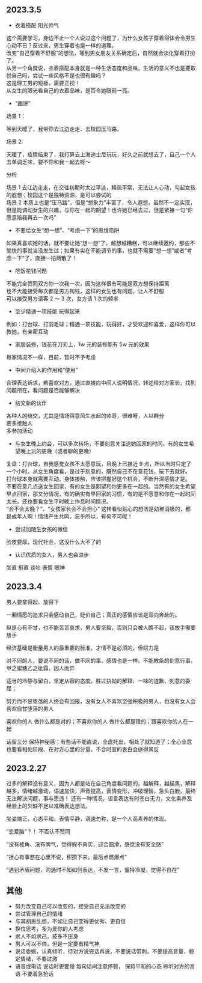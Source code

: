 ## 2023.3.5

- 衣着搭配 阳光帅气

这个需要学习，身边不止一个人说过这个问题了，为什么女孩子穿着得体会令男生心动不已？反过来，男生穿着也是一样的道理。  
改变“自己穿着不舒服”的想法，等到男女朋友关系确定后，自然就会淡化穿着打扮了。  
从另一个角度说，衣着搭配本身就是一种生活态度和品味，生活的意义不也是要取悦自己吗，尝试一些风格不是也很有趣吗？  
这是理工男的短板，需要正视！  
从女生的眼光看自己的衣着品味，是否令她眼前一亮。

- “画饼”

场景 1：

等到天暖了，我带你去江边走走、去校园压马路。

场景 2:

天暖了，疫情结束了，我打算去上海迪士尼玩玩，好久之前就想去了，自己一个人去单调乏味，要不你和我一起去呀～

分析

场景 1 去江边走走，在交往初期时太过平淡，稀疏平常，无法让人心动，勾起女孩的遐想；校园这个是独特资源，是可以尝试的  
场景 2 本质上也是“压马路”，但是“想象力”丰富了，令人遐想，虽然不一定实现，但是能调动女生的兴趣，与你在一起的期望！也许她已经去过，但是紧接一句“你愿意陪我再去一次吗”

- 不要给女生“想一想”、“考虑一下”的思维陷阱

如果真喜欢她的话，就不要让她“想一想”了，越想越糟糕，可以继续邀约，那些不愉快的事就当没发生过；如果有实在不能调节的事，也就不需要”想一想”或者“考虑一下”了，直接一拍两散了！

- 吃饭花钱问题

不能完全赞同双方你一次我一次，因为这样很有可能是双方想保持距离  
也不大能接受每次都是男方掏钱，这样的女生也有问题，让人不舒服  
可以接受男方请客 2 ～ 3 次，女方请 1 次的频率

- 至少精通一项技能 玩得起来

例如：打台球、打羽毛球；精通一项技能，玩得好，才受欢迎和喜爱，这样你可以教她，有亲密互动

- 家居装修，钱花在刀刃上，1w 元的装修能有 5w 元的效果

每家情况不一样，目前，暂时不予考虑

- 中间介绍人的作用和“使用”

合理表达诉求，若喜欢对方，通过直接向中间人说明情况，转述给对方家长，找到问题所在，看问题是否能够解决

- 结交新的伙伴

各种人的结交，尤其是情场得意风生水起的帅哥，很难呀，人以群分  
要多接触人  
多参加活动

- 与女生晚上约会，可以多次转场，不要刻意关注送她回家的时间，有的女生希望晚上玩的更晚（或者聊的更晚）

复盘：打台球，自我感觉女孩不太愿意玩，且晚上已接近 9 点，所以当时只定了一个小时。从女生角度看，是过于刻意的，既然自己不在意花钱，玩下去就好。  
打台球本身就需要互动、身体接触，应该把握好这个机会，不断升温感情才是。  
不要在意几点送女生回家，有的女生是期望和你更多在一起的。当然有的女生希望早点回家，那又分情况，有的确实有早回家的习惯，有的是不愿意和你在一起时间太长。还也要看女生平时晚上作息时间情况。  
“会不会太晚？”、“女孩家长会不会担心” 这样看似贴心的想法是幼稚消极的，都是成年人啊！情绪产生共鸣，忘乎所以，有何不可呢！

- 尝试加陌生女孩的微信

脸皮要厚，现代社会，这没什么大不了的

- 认识优质的女人，男人也会进步

坐直 挺直 谈吐 表情 眼神

## 2023.3.4

男人要拿得起、放得下

一厢情愿的追求只会感动自己，贬价自己；真正的感情应该是双向奔赴的。

纵是心有不甘，也不能苦苦哀求，男人要坚毅，否则只会被人瞧不起，该放手需要放手

经济基础是衡量男人的最重要的标准，才情不是必须的，但财力是

对不同的人，要说不同的话，做不同的事，感情也是一样。不能教条的刻意行事，甲之蜜糖乙之砒霜，因人而异

适当的冷静与留白，坚定从容的态度，胜过执拗的解释、一味的道歉、刻意的委屈；

努力而不甘堕落的人终会有回报，没有女人不喜欢坚强积极的男人，也没有女人会喜欢自甘堕落的男人

喜欢你的人 做什么都是对的；不喜欢你的人 做什么都是错的；跟喜欢你的人在一起

话留三分 保持神秘感；有些话不能直说，全盘托出，相处了就知道了；全心全意也要看相处阶段、在对方心里的分量，不合时宜的表白会适得其反

## 2023.2.27

过多的解释没有意义，因为人都是站在自己角度看问题的。越解释，越描黑，解释越多，情绪越激动，语速加快，声音提高，表情变形，冲破理智，急头白脸，最终无法解决问题，事与愿违！ 还有一种情况，语言表达有时苍白无力，文化素养及经验上的欠缺不足以准确表达想法。

坐姿端正，心态平和，表情平静，语速匀称，是一个人高素养的体现。

“恋爱脑”？！ 不否认不赞同

“没有棱角、没有脾气，觉得假不真实，迎合圆滑，感觉没有安全感”

“担心有事憋在心里不说，积攒下来，最后点燃爆点”

“遇到矛盾问题，沟通时不知如何表达，不发一言，僵持冷凝，觉得不自在”

## 其他

- 努力改变自己可以改变的，接受自己无法改变的
- 尝试管理自己的情绪
- 与其胡思乱想，不如让自己变得更优秀、更自信
- 换位思考，多为爱你的人考虑
- 求人不如求己，技多不压身
- 男人可以不帅，但是一定要有精气神
- 说话委婉，认真倾听，待对方说完话再说，不要说话带刺，不要提高音量，稳定情绪，不要过激
- 语音或电话 说话时更要慢 每句话间注意停顿， 保持平和的心态 聆听对方的言语 不要着急抢话
